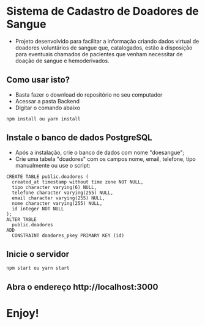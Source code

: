 # Sistema de Cadastro de Doadores de Sangue

- Projeto desenvolvido para facilitar a informação criando dados virtual de doadores voluntários de sangue que, catalogados, estão à disposição para eventuais chamados de pacientes que venham necessitar de doação de sangue e hemoderivados.

## Como usar isto?

- Basta fazer o download do repositório no seu computador
- Acessar a pasta Backend
- Digitar o comando abaixo

```
npm install ou yarn install
```
## Instale o banco de dados PostgreSQL
- Após a instalação, crie o banco de dados com nome "doesangue";
- Crie uma tabela "doadores" com os campos nome, email, telefone, tipo manualmente ou use o script:
```
CREATE TABLE public.doadores (
  created_at timestamp without time zone NOT NULL,
  tipo character varying(6) NULL,
  telefone character varying(255) NULL,
  email character varying(255) NULL,
  nome character varying(255) NULL,
  id integer NOT NULL
);
ALTER TABLE
  public.doadores
ADD
  CONSTRAINT doadores_pkey PRIMARY KEY (id)
```

## Inicie o servidor
```
npm start ou yarn start
```

## Abra o endereço http://localhost:3000

# Enjoy!
